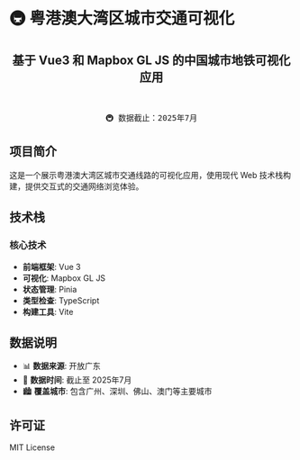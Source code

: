 # 🚇 粤港澳大湾区城市交通可视化

<h2 align="center">
基于 Vue3 和 Mapbox GL JS 的中国城市地铁可视化应用
</h2><br>

<pre align="center">
🚇 数据截止：2025年7月
</pre>

## 项目简介

这是一个展示粤港澳大湾区城市交通线路的可视化应用，使用现代 Web 技术栈构建，提供交互式的交通网络浏览体验。

## 技术栈

### 核心技术

- **前端框架**: Vue 3
- **可视化**: Mapbox GL JS
- **状态管理**: Pinia
- **类型检查**: TypeScript
- **构建工具**: Vite


## 数据说明

- 📊 **数据来源**: 开放广东
- 📅 **数据时间**: 截止至 2025年7月
- 🏙️ **覆盖城市**: 包含广州、深圳、佛山、澳门等主要城市


## 许可证

MIT License
